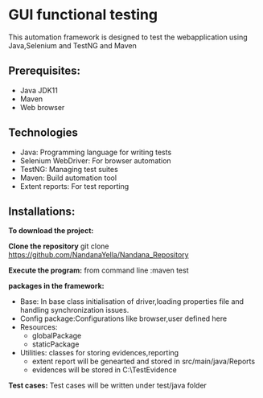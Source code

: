 # GUI functional testing
This automation framework is designed to test the webapplication using Java,Selenium and TestNG and Maven

## Prerequisites:

- Java JDK11
- Maven
- Web browser

## Technologies

- Java: Programming language for writing tests
- Selenium WebDriver: For browser automation
- TestNG: Managing test suites
- Maven: Build automation tool
- Extent reports: For test reporting


## Installations:

**To download the project:**

**Clone the repository**
git clone  https://github.com/NandanaYella/Nandana_Repository

**Execute the program:**
from command line :maven test 

**packages in the framework:**

- Base: In base class initialisation of driver,loading properties file and handling synchronization issues.
- Config package:Configurations like browser,user defined here
- Resources:
    - globalPackage
    - staticPackage
 - Utilities: classes for storing evidences,reporting 
    - extent report will be genearted and stored in src/main/java/Reports
    - evidences will be stored in C:\TestEvidence

**Test cases:**
Test cases will be written under test/java folder
